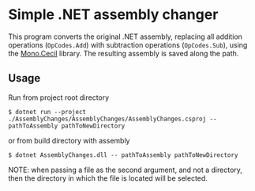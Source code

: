 # Simple .NET assembly changer

This program converts the original .NET assembly, replacing all addition operations (`OpCodes.Add`) with subtraction
operations (`OpCodes.Sub`), using the [Mono.Cecil](https://github.com/jbevain/cecil) library. The resulting assembly is
saved along the path.

## Usage

Run from project root directory

```shell
$ dotnet run --project ./AssemblyChanges/AssemblyChanges/AssemblyChanges.csproj -- pathToAssembly pathToNewDirectory
```

or from build directory with assembly

```shell
$ dotnet AssemblyChanges.dll -- pathToAssembly pathToNewDirectory
```

NOTE: when passing a file as the second argument, and not a directory, then the directory in which the file is located
will be selected.
